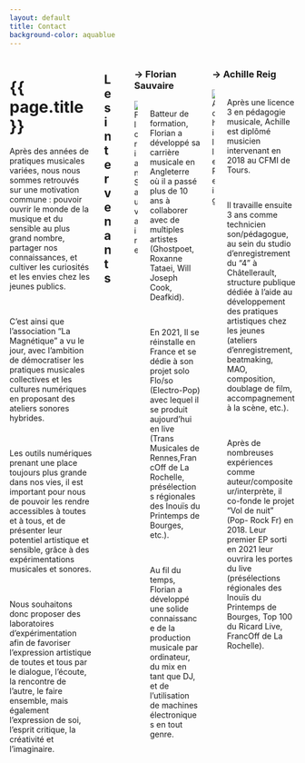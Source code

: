 ```yaml
---
layout: default
title: Contact
background-color: aquablue
---
```


<div class="columns is-mobile is-multiline is-centered">
    <div class="column is-8-desktop is-10-mobile">
        <div id="page-title" class="mb-5">
        <h1>{{ page.title }}</h1>
        </div>
            <p>Après des années de pratiques musicales variées, nous nous sommes retrouvés sur une motivation commune : pouvoir ouvrir le monde de la musique et du sensible au plus grand nombre, partager nos connaissances, et cultiver les curiosités et les envies chez les jeunes publics.</p>
            <br>
            <p>C’est ainsi que l’association “La Magnétique” a vu le jour, avec l’ambition de démocratiser les pratiques musicales collectives et les cultures numériques en proposant des ateliers sonores hybrides.</p>  
            <br>
            <p>Les outils numériques prenant une place toujours plus grande dans nos vies, il est important pour nous de pouvoir les rendre accessibles à toutes et à tous, et de présenter leur potentiel artistique et sensible, grâce à des expérimentations musicales et sonores.</p>
            <br>
            <p>Nous souhaitons donc proposer des laboratoires d’expérimentation afin de favoriser l’expression artistique de toutes et tous par le dialogue, l’écoute, la rencontre de l’autre, le faire ensemble, mais également l’expression de soi, l’esprit critique, la créativité et l’imaginaire.</p>
            <br>
    </div>
    <div class="column is-8-desktop is-10-mobile columns is-multiline is-centered">
        <div class="column is-full"><h2 class="mt-5 is-size-4">Les intervenants</h2></div>
        <div class="column is-full p-0"></div>
        <div class="column is-6">
            <h3 class="mt-0">&rarr; Florian Sauvaire</h3>
            <div class="columns is-centered">
                <div class="column is-4">
                    <img src="./assets/imgflorian.png" alt="Florian Sauvaire">
                </div>
                <div class="column is-8">
                    <p>Batteur de formation, Florian a développé sa carrière musicale en Angleterre où il a passé plus de 10 ans à collaborer avec de multiples artistes (Ghostpoet, Roxanne Tataei, Will Joseph Cook, Deafkid).</p>
                    <br>
                    <p>En 2021, Il se réinstalle en France et se dédie à son projet solo Flo/so (Electro-Pop) avec lequel il se produit aujourd’hui en live (Trans Musicales de Rennes,FrancOff de La Rochelle, présélections régionales des Inouïs du Printemps de Bourges, etc.).</p>
                    <br>
                    <p>Au fil du temps, Florian a développé une solide connaissance de la production musicale par ordinateur, du mix en tant que DJ, et de l’utilisation de machines électroniques en tout genre.</p>
                </div>
            </div>
        </div>
        <div class="column is-6">
            <h3 class="mt-0">&rarr; Achille Reig</h3>
            <div class="columns is-centered">
                <div class="column is-4">
                    <img src="./assets/imgachille.png" alt="Achille Reig">
                </div>
                <div class="column is-8">
                    <p>Après une licence 3 en pédagogie musicale, Achille est diplômé musicien intervenant en 2018 au CFMI de Tours.</p>
                    <br>
                    <p>Il travaille ensuite 3 ans comme technicien son/pédagogue, au sein du studio d’enregistrement du “4” à Châtellerault, structure publique dédiée à l’aide au développement des pratiques artistiques chez les jeunes (ateliers d’enregistrement, beatmaking, MAO, composition, doublage de film, accompagnement à la scène, etc.).</p>
                    <br>
                    <p>Après de nombreuses expériences comme auteur/compositeur/interprète, il co-fonde le projet “Vol de nuit” (Pop- Rock Fr) en 2018. Leur premier EP sorti en 2021 leur ouvrira les portes du live (présélections régionales des Inouïs du Printemps de Bourges, Top 100 du Ricard Live, FrancOff de La Rochelle).</p>
                </div>
        </div>
    </div>
</div>


